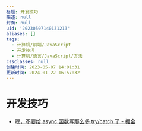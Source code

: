 ```yaml
---
标题: 开发技巧
描述: null
封面: null
uid: '20230507140131213'
aliases: []
tags:
  - 计算机/前端/JavaScript
  - 开发技巧
  - 计算机/语言/JavaScript/方法
cssclasses: null
创建时间: 2023-05-07 14:01:31
更新时间: 2024-01-22 16:57:32
---
```


# 开发技巧

- [嘿，不要给 async 函数写那么多 try/catch 了 - 掘金](https://juejin.cn/post/6844903886898069511)
